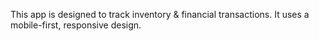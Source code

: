 This app is designed to track inventory &  financial transactions.
It uses a mobile-first, responsive design.
